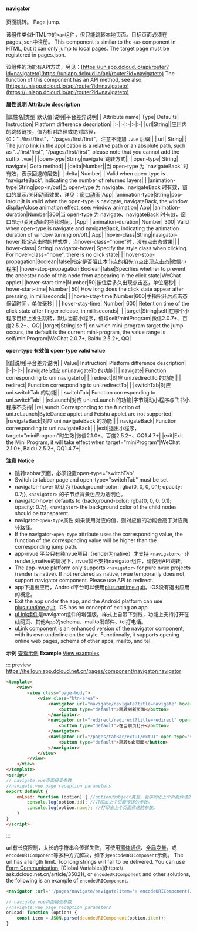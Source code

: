#### navigator

页面跳转。
Page jump.

该组件类似HTML中的`<a>`组件，但只能跳转本地页面。目标页面必须在pages.json中注册。
This component is similar to the `<a>` component in HTML, but it can only jump to local pages. The target page must be registered in pages.json.

该组件的功能有API方式，另见：[https://uniapp.dcloud.io/api/router?id=navigateto](https://uniapp.dcloud.io/api/router?id=navigateto)
The function of this component has an API method, see also: [https://uniapp.dcloud.io/api/router?id=navigateto](https://uniapp.dcloud.io/api/router?id=navigateto)

**属性说明**
**Attribute description**

|属性名|类型|默认值|说明|平台差异说明|
| Attribute name| Type| Defaults| Instruction| Platform difference description|
|:-|:-|:-|:-|:-|
|url|String||应用内的跳转链接，值为相对路径或绝对路径，如："../first/first"，"/pages/first/first"，注意不能加 ``.vue`` 后缀||
| url| String| | The jump link in the application is a relative path or an absolute path, such as "../first/first", "/pages/first/first", please note that you cannot add the suffix `.vue`| |
|open-type|String|navigate|跳转方式||
| open-type| String| navigate| Goto method| |
|delta|Number||当 open-type 为 'navigateBack' 时有效，表示回退的层数||
| delta| Number| | Valid when open-type is 'navigateBack', indicating the number of returned layers| |
|animation-type|String|pop-in/out|当 open-type 为 navigate、navigateBack 时有效，窗口的显示/关闭动画效果，详见：[窗口动画](/api/router?id=animation)|App|
|animation-type|String|pop-in/out|It is valid when the open-type is navigate, navigateBack, the window display/close animation effect, see: [window animation](/api/router?id=animation)| App|
|animation-duration|Number|300|当 open-type 为 navigate、navigateBack 时有效，窗口显示/关闭动画的持续时间。|App|
| animation-duration| Number| 300| Valid when open-type is navigate and navigateBack, indicating the animation duration of window turning on/off.| App|
|hover-class|String|navigator-hover|指定点击时的样式类，当hover-class="none"时，没有点击态效果||
| hover-class| String| navigator-hover| Specify the style class when clicking. For hover-class="none", there is no click state| |
|hover-stop-propagation|Boolean|false|指定是否阻止本节点的祖先节点出现点击态|微信小程序|
|hover-stop-propagation|Boolean|false|Specifies whether to prevent the ancestor node of this node from appearing in the click state|WeChat applet|
|hover-start-time|Number|50|按住后多久出现点击态，单位毫秒||
| hover-start-time| Number| 50| How long does the click state appear after pressing, in milliseconds| |
|hover-stay-time|Number|600|手指松开后点击态保留时间，单位毫秒|&nbsp;|
| hover-stay-time| Number| 600| Retention time of the click state after finger release, in milliseconds|  |
|target|String|self|在哪个小程序目标上发生跳转，默认当前小程序，值域self/miniProgram|微信2.0.7+、百度2.5.2+、QQ|
|target|String|self| on which mini-program target the jump occurs, the default is the current mini-program, the value range is self/miniProgram|WeChat 2.0.7+, Baidu 2.5.2+, QQ|

**open-type 有效值**
**open-type valid value**

|值|说明|平台差异说明|
| Value| Instruction| Platform difference description|
|:-|:-|:-|
|navigate|对应 uni.navigateTo 的功能||
| navigate| Function corresponding to uni.navigateTo| |
|redirect|对应 uni.redirectTo 的功能||
| redirect| Function corresponding to uni.redirectTo| |
|switchTab|对应 uni.switchTab 的功能||
| switchTab| Function corresponding to uni.switchTab| |
|reLaunch|对应 uni.reLaunch 的功能|字节跳动小程序与飞书小程序不支持|
|reLaunch|Corresponding to the function of uni.reLaunch|ByteDance applet and Feishu applet are not supported|
|navigateBack|对应 uni.navigateBack 的功能||
| navigateBack| Function corresponding to uni.navigateBack| |
|exit|退出小程序，target="miniProgram"时生效|微信2.1.0+、百度2.5.2+、QQ1.4.7+|
|exit|Exit the Mini Program, it will take effect when target="miniProgram"|WeChat 2.1.0+, Baidu 2.5.2+, QQ1.4.7+|


**注意**
**Notice**
- 跳转tabbar页面，必须设置open-type="switchTab"
- Switch to tabbar page and open-type="switchTab" must be set
- navigator-hover 默认为 {background-color: rgba(0, 0, 0, 0.1); opacity: 0.7;}, ``<navigator>`` 的子节点背景色应为透明色。
- navigator-hover defaults to {background-color: rgba(0, 0, 0, 0.1); opacity: 0.7;}, `<navigator>` the background color of the child nodes should be transparent.
- navigator-`open-type`属性 如果使用对应的值，则对应值的功能会高于对应跳转路径。
- If the navigator-`open-type` attribute uses the corresponding value, the function of the corresponding value will be higher than the corresponding jump path.
- app-nvue 平台只有纯nvue项目（render为native）才支持 `<navigator>`。非render为native的情况下，nvue暂不支持navigator组件，请使用API跳转。
- The app-nvue platform only supports `<navigator>` for pure nvue projects (render is native). If not rendered as native, nvue temporarily does not support navigator component. Please use API to redirect.
- app下退出应用，Android平台可以使用[plus.runtime.quit](https://www.html5plus.org/doc/zh_cn/runtime.html#plus.runtime.quit)。iOS没有退出应用的概念。
- Exit the app under the app, and the Android platform can use [plus.runtime.quit](https://www.html5plus.org/doc/zh_cn/runtime.html#plus.runtime.quit). iOS has no concept of exiting an app.
- [uLink组件](https://ext.dcloud.net.cn/plugin?id=1182)是navigator组件的增强版，样式上自带下划线，功能上支持打开在线网页、其他App的schema、mailto发邮件、tel打电话。
- [uLink component](https://ext.dcloud.net.cn/plugin?id=1182) is an enhanced version of the navigator component, with its own underline on the style. Functionally, it supports opening online web pages, schema of other apps, mailto, and tel.

**示例** [查看示例](https://hellouniapp.dcloud.net.cn/pages/component/navigator/navigator)
**Example** [View examples](https://hellouniapp.dcloud.net.cn/pages/component/navigator/navigator)
 
::: preview https://hellouniapp.dcloud.net.cn/pages/component/navigator/navigator

```html
<template>
	<view>
		<view class="page-body">
			<view class="btn-area">
				<navigator url="navigate/navigate?title=navigate" hover-class="navigator-hover">
					<button type="default">跳转到新页面</button>
				</navigator>
				<navigator url="redirect/redirect?title=redirect" open-type="redirect" hover-class="other-navigator-hover">
					<button type="default">在当前页打开</button>
				</navigator>
				<navigator url="/pages/tabBar/extUI/extUI" open-type="switchTab" hover-class="other-navigator-hover">
					<button type="default">跳转tab页面</button>
				</navigator>
			</view>
		</view>
	</view>
</template>
<script>
// navigate.vue页面接受参数
//navigate.vue page reception parameters
export default {
	onLoad: function (option) { //option为object类型，会序列化上个页面传递的参数
		console.log(option.id); //打印出上个页面传递的参数。
		console.log(option.name); //打印出上个页面传递的参数。
	}
}
</script>
```
:::

url有长度限制，太长的字符串会传递失败，可使用[窗体通信](https://uniapp.dcloud.io/tutorial/page.html#emit)、[全局变量](https://ask.dcloud.net.cn/article/35021)，或`encodeURIComponent`等多种方式解决，如下为`encodeURIComponent`示例。
The url has a length limit. Too long strings will fail to be delivered. You can use [Form Communication](https://uniapp.dcloud.io/tutorial/page.html#emit), [Global Variables](https:// ask.dcloud.net.cn/article/35021), or `encodeURIComponent` and other solutions, the following is an example of `encodeURIComponent`.
```html
<navigator :url="'/pages/navigate/navigate?item='+ encodeURIComponent(JSON.stringify(item))"></navigator>
```
```javascript
// navigate.vue页面接受参数
//navigate.vue page reception parameters
onLoad: function (option) {
	const item = JSON.parse(decodeURIComponent(option.item));
}
```

